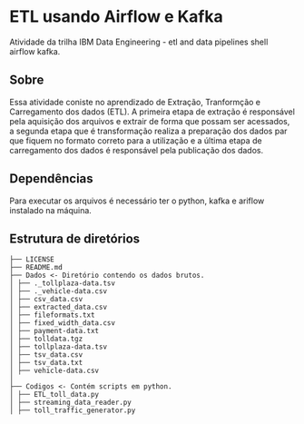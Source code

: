 # ETL usando Airflow e Kafka

Atividade da trilha IBM Data Engineering - etl and data pipelines shell airflow kafka.

## Sobre

Essa atividade coniste no aprendizado de Extração, Tranformção e Carregamento dos dados (ETL). A primeira etapa de extração é responsável pela aquisição dos arquivos e extrair de forma que possam ser acessados, a segunda etapa que é transformação realiza a preparação dos dados par que fiquem no formato correto para a utilização e a última etapa de carregamento dos dados é responsável pela publicação dos dados.

## Dependências

Para executar os arquivos é necessário ter o python, kafka e ariflow instalado na máquina.

## Estrutura de diretórios

```
├── LICENSE
├── README.md
├── Dados <- Diretório contendo os dados brutos.
│ ├── ._tollplaza-data.tsv 
│ ├── ._vehicle-data.csv
│ ├── csv_data.csv
│ ├── extracted_data.csv
│ ├── fileformats.txt
│ ├── fixed_width_data.csv
│ ├── payment-data.txt
│ ├── tolldata.tgz
│ ├── tollplaza-data.tsv
│ ├── tsv_data.csv
│ ├── tsv_data.txt
│ ├── vehicle-data.csv
│
├── Codigos <- Contém scripts em python.
│ ├── ETL_toll_data.py
│ ├── streaming_data_reader.py
│ ├── toll_traffic_generator.py
```
